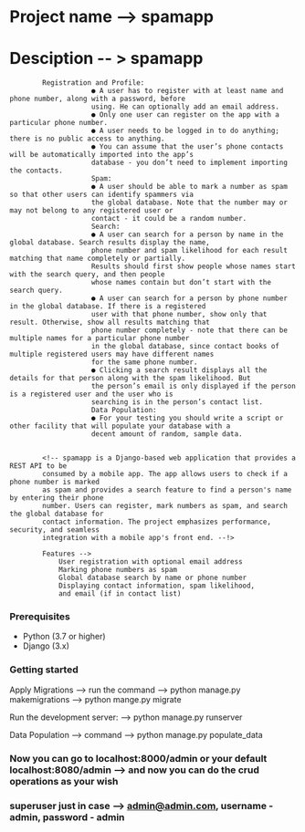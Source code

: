 # Project name --> spamapp

# Desciption -- > spamapp

            Registration and Profile:
                        ● A user has to register with at least name and phone number, along with a password, before
                        using. He can optionally add an email address.
                        ● Only one user can register on the app with a particular phone number.
                        ● A user needs to be logged in to do anything; there is no public access to anything.
                        ● You can assume that the user’s phone contacts will be automatically imported into the app’s
                        database - you don’t need to implement importing the contacts.
                        Spam:
                        ● A user should be able to mark a number as spam so that other users can identify spammers via
                        the global database. Note that the number may or may not belong to any registered user or
                        contact - it could be a random number.
                        Search:
                        ● A user can search for a person by name in the global database. Search results display the name,
                        phone number and spam likelihood for each result matching that name completely or partially.
                        Results should first show people whose names start with the search query, and then people
                        whose names contain but don’t start with the search query.
                        ● A user can search for a person by phone number in the global database. If there is a registered
                        user with that phone number, show only that result. Otherwise, show all results matching that
                        phone number completely - note that there can be multiple names for a particular phone number
                        in the global database, since contact books of multiple registered users may have different names
                        for the same phone number.
                        ● Clicking a search result displays all the details for that person along with the spam likelihood. But
                        the person’s email is only displayed if the person is a registered user and the user who is
                        searching is in the person’s contact list.
                        Data Population:
                        ● For your testing you should write a script or other facility that will populate your database with a
                        decent amount of random, sample data.


            <!-- spamapp is a Django-based web application that provides a REST API to be
            consumed by a mobile app. The app allows users to check if a phone number is marked
            as spam and provides a search feature to find a person's name by entering their phone
            number. Users can register, mark numbers as spam, and search the global database for
            contact information. The project emphasizes performance, security, and seamless
            integration with a mobile app's front end. --!>
            
            Features -->
                User registration with optional email address
                Marking phone numbers as spam
                Global database search by name or phone number
                Displaying contact information, spam likelihood,
                and email (if in contact list)



### Prerequisites

- Python (3.7 or higher)
- Django (3.x)

### Getting started

Apply Migrations --> run the command --> python manage.py makemigrations
                                     --> python mange.py migrate

Run the development server: --> python manage.py runserver


Data Population --> command --> python manage.py populate_data

### Now you can go to localhost:8000/admin or your default localhost:8080/admin --> and now you can do the crud operations as your wish


### superuser just in case --> admin@admin.com, username - admin, password - admin
